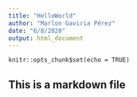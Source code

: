 ```yaml
---
title: "HelloWorld"
author: "Marlon Gaviria Pérez"
date: "6/8/2020"
output: html_document
---
```


```{r setup, include=FALSE}
knitr::opts_chunk$set(echo = TRUE)
```
## This is a markdown file